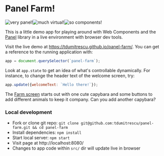 # Panel Farm!

[doge]: https://github.com/tdumitrescu/panel-farm/raw/master/src/panel-farm/animal-badge/images/doge.png
![very panel!][doge]![much virtual!][doge]![so components!][doge]

This is a little demo app for playing around with Web Components and the [Panel](https://github.com/mixpanel/panel) library in a live environment with browser dev tools.

Visit the live demo at https://tdumitrescu.github.io/panel-farm/. You can get a reference to the running application with:
```js
app = document.querySelector(`panel-farm`);
```
Look at `app.state` to get an idea of what's controllable dynamically. For instance, to change the header text of the welcome screen, try:
```js
app.update({welcomeText: `Hello there!`});
```
The [Farm screen](https://tdumitrescu.github.io/panel-farm/#farm) starts out with one cute capybara and some buttons to add different animals to keep it company. Can you add another capybara?

### Local development
- Fork or clone git repo: `git clone git@github.com:tdumitrescu/panel-farm.git && cd panel-farm`
- Install dependencies: `npm install`
- Start local server: `npm start`
- Visit page at http://localhost:8080/
- Changes to app code within `src/` dir will update live in browser
